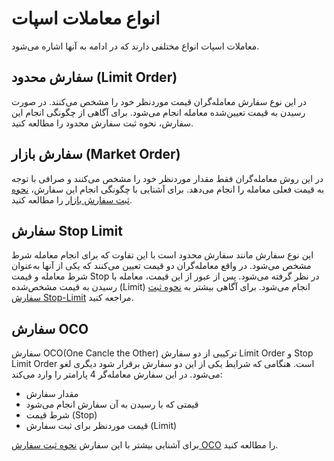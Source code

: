 # انواع معاملات اسپات
معاملات اسپات انواع مختلفی دارند که در ادامه به آنها اشاره می‌شود.
## سفارش محدود (Limit Order)
در این نوع سفارش معامله‌گران قیمت موردنظر خود را مشخص می‌کنند. در صورت رسیدن به قیمت تعیین‌شده معامله انجام می‌شود. برای آگاهی از چگونگی انجام این سفارش، نحوه ثبت سفارش محدود را مطالعه کنید.
## سفارش بازار (Market Order)
در این روش معامله‌گران فقط مقدار موردنظر خود را مشخص می‌کنند و صرافی با توجه به قیمت فعلی معامله را انجام می‌دهد. برای آشنایی با چگونگی انجام این سفارش، [نحوه ثبت سفارش بازار](https://github.com/HitoBitCo/FAQDocs/blob/main/SpotTrading/WhatIsMarketOrderHowToPlaceIt.md) را مطالعه کنید.
## سفارش Stop Limit
 این نوع سفارش مانند سفارش محدود است با این تفاوت که برای انجام معامله شرط مشخص می‌شود. در واقع معامله‌گران دو قیمت تعیین می‌کنند که یکی از آنها به‌عنوان شرط معامله و قیمت Stop در نظر گرفته می‌شود. پس از عبور از این قیمت، معامله با رسیدن به قیمت مشخص‌شده (Limit) انجام می‌شود. برای آگاهی بیشتر به [نحوه ثبت سفارش Stop-Limit](https://github.com/HitoBitCo/FAQDocs/blob/main/SpotTrading/UseStopLimitFunction.md) مراجعه کنید.
 ## سفارش OCO
 سفارش OCO(One Cancle the Other) ترکیبی از دو سفارش Limit Order و Stop Limit Order است. هنگامی که شرایط یکی از این دو سفارش برقرار شود دیگری لغو می‌شود. در این سفارش معامله‌گر 4 پارامتر را وارد می‌کند: 
 - مقدار سفارش
 - قیمتی که با رسیدن به آن سفارش انجام می‌شود 
 - شرط قیمت (Stop)
 - قیمت موردنظر برای ثبت سفارش (Limit)

برای آشنایی بیشتر با این سفارش [نحوه ثبت سفارش OCO](https://github.com/HitoBitCo/FAQDocs/blob/main/SpotTrading/UseOCOOrderType.md) را مطالعه کنید.

